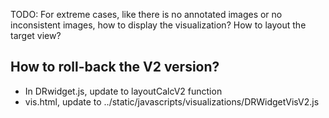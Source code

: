 TODO: 
For extreme cases, like there is no annotated images or no inconsistent images, how to display the visualization?
How to layout the target view?

## How to roll-back the V2 version?

* In DRwidget.js, update to layoutCalcV2 function
* vis.html, update to ../static/javascripts/visualizations/DRWidgetVisV2.js